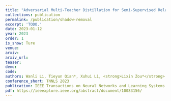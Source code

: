 ```yaml
---    
title: "Adversarial Multi-Teacher Distillation for Semi-Supervised Relation Extraction"
collections: publication
permalink: /publication/shadow-removal
excerpt: 'TODO.'
date: 2023-01-12
year: 2023
order: 1
is_show: Ture
venue: 
arxiv: 
arxiv_url: 
teaser: 
demo: 
code: 
authors: Wanli Li, Tieyun Qian*, Xuhui Li, <strong>Lixin Zou*</strong>
conference_short: TNNLS 2023
publication: IEEE Transactions on Neural Networks and Learning Systems.<strong>(SCI-1, CCF-B)</strong>
pdf: https://ieeexplore.ieee.org/abstract/document/10083156/
---
```


